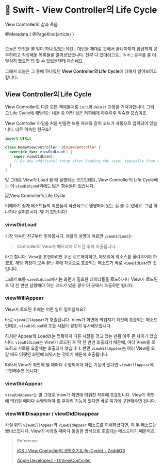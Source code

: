 # 🍎 Swift - View Controller의 Life Cycle

View Controller의 삶과 죽음

@Metadata {
  @PageKind(article)
}

##

오늘은 면접을 볼 일이 하나 있었는데요.. 대답을 제대로 못해서 끝나자마자 황급하게 공부하려고 작성해둔 목록들을 열어보았습니다. 전부 다 있더라고요.. ㅎㅎ;;
공부를 좀 더 열심히 했으면 답 할 수 있었을텐데 아쉽네요..

그래서 오늘은 그 중에 하나였던 **View Controller의 Life Cycle**에 대해서 알아보려고 합니다.

## View Controller의 Life Cycle 

View Controller도 다른 모든 객체들처럼 `init`과 `deinit` 과정을 거쳐야합니다. 그리고 Life Cycle에 해당되는 내용 중 어떤 것은 저희에게 아주아주 익숙한 모습이죠.

View Controller 파일을 처음 만들면 보통 아래와 같이 코드가 자동으로 입력되어 있습니다. 너무 익숙한 친구죠?

```swift
import UIKit

class HomeViewController: UIViewController {
  override func viewDidLoad() {
    super.viewDidLoad()
    // Do any additional setup after loading the view, typically from a nib.
  }
}
```

말 그대로 View가 Load 될 때 실행되는 코드인데요, View Controller의 Life Cycle에는 이 `viewDidLoad`외에도 많은 함수들이 있습니다.

![View Controller's Life Cycle](VCLifeCycle)

이해하기 쉽게 메소드들의 이름들이 직관적으로 명명되어 있는 걸 볼 수 있네요. 그럼 하나하나 살펴봅시다. 별 거 없답니다!

### viewDidLoad

가장 익숙한 친구부터 알아봅시다. 애플의 설명에 따르면 `viewDidLoad`는

> Controller의 View가 메모리에 로드된 후에 호출됩니다.

라고 합니다. View를 표현하려면 우선 로드해야하고, 메모리에 리소스를 올려주어야 하겠죠. 해당 과정이 모두 끝난 후에 자동으로 호출되는 메소드가 바로 `viewDidLoad`인 것입니다.

그래서 보통 `viewDidLoad`에서는 화면에 필요한 데이터들을 로드하거나 View가 로드된 후 딱 한 번만 실행해야 하는 코드가 있을 경우 이 곳에서 호출하면 됩니다.

### viewWillAppear

View가 로드된 후에는 어떤 일이 일어날까요?

바로 `viewWillAppear`가 호출됩니다. View가 화면에 띄워지기 직전에 호출되는 메소드인데요, `viewDidLoad`와 호출 시점이 굉장히 유사해보입니다.

하지만 Appear와 Load라는 명확하게 다른 시점을 갖고 있는 만큼 아주 큰 차이가 있습니다. `viewDidLoad`는 View가 로드된 후 딱 한 번만 호출되기 때문에, 여러 View를 로드하고 서로를 오갈때는 호출되지 않습니다.
반면 `viewWillAppear`는 여러 View를 오갈 때도 어쨋던 화면에 띄워지는 것이기 때문에 호출됩니다.

따라서 View가 화면에 뜰 때마다 수행되어야 하는 기능이 있다면 `viewWillAppear`에 구현해주면 됩니다!

### viewDidAppear

`viewDidAppear`는 말 그대로 View가 화면에 띄워진 직후에 호출됩니다. View가 화면에 띄워질 때마다 수행되어야 할 후처리 기능이 있다면 바로 여기에 구현해주면 됩니다.

### viewWillDisappear / viewDidDisappear

사실 위의 `viewWillAppear`와 `viewDidAppear` 메소드를 이해하셨다면, 이 두 메소드는 뽀너스입니다. View가 사라질 때마다 동일한 방식으로 호출되는 메소드이기 때문이죠.

> Reference
>
> [iOS ) View Controller의 생명주기(Life-Cycle) - ZeddiOS](https://zeddios.tistory.com/43)
>
> [Apple Developers - UIViewController](https://developer.apple.com/documentation/uikit/uiviewcontroller)

